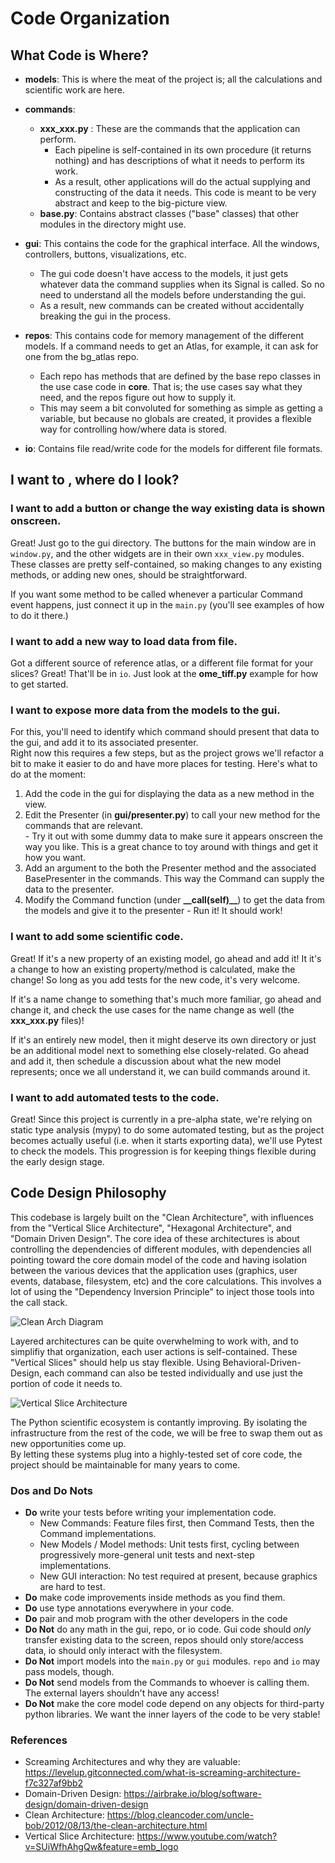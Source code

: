 
# Code Organization

## What Code is Where?

  - **models**: This is where the meat of the project is; all the calculations and scientific work are here.
    
  - **commands**: 
    - **xxx_xxx.py** : These are the commands that the application can perform. 
      - Each pipeline is self-contained in its own procedure (it returns nothing) and has descriptions of what it needs to perform its work.
      - As a result, other applications will do the actual supplying and constructing of the data it needs. This code is meant to be very abstract and keep to the big-picture view.
    - **base.py**: Contains abstract classes ("base" classes) that other modules in the directory might use.
    
  - **gui**: This contains the code for the graphical interface.  All the windows, controllers, buttons, visualizations, etc.
    - The gui code doesn't have access to the models, it just gets whatever data the command supplies when its Signal is called.  So no need to understand all the models before understanding the gui.
    - As a result, new commands can be created without accidentally breaking the gui in the process. 
  
  - **repos**: This contains code for memory management of the different models. If a command needs to get an Atlas, for example, it can ask for one from the bg_atlas repo.
    - Each repo has methods that are defined by the base repo classes in the use case code in **core**. That is; the use cases say what they need, and the repos figure out how to supply it. 
    - This may seem a bit convoluted for something as simple as getting a variable, but because no globals are created, it provides a flexible way for controlling how/where data is stored.  
    
  - **io**: Contains file read/write code for the models for different file formats.
  
  
## I want to <x>, where do I look?

### I want to add a button or change the way existing data is shown onscreen.

Great!  Just go to the gui directory.  The buttons for the main window are in `window.py`, and the other widgets are in their own `xxx_view.py` modules.  These classes are pretty self-contained, so making changes to any existing methods, or adding new ones, should be straightforward.

If you want some method to be called whenever a particular Command event happens, just connect it up in the `main.py` (you'll see examples of how to do it there.)

### I want to add a new way to load data from file.  
  
Got a different source of reference atlas, or a different file format for your slices?  Great!  That'll be in `io`.
Just look at the **ome_tiff.py** example for how to get started.

### I want to expose more data from the models to the gui.

For this, you'll need to identify which command should present that data to the gui, and add it to its associated presenter.  
Right now this requires a few steps, but as the project grows we'll refactor a bit to make it easier to do and have more places for testing.  Here's what to do at the moment:

  1. Add the code in the gui for displaying the data as a new method in the view.
  2. Edit the Presenter (in **gui/presenter.py**) to call your new method for the commands that are relevant.  
    - Try it out with some dummy data to make sure it appears onscreen the way you like.  This is a great chance to toy around with things and get it how you want. 
  3. Add an argument to the both the Presenter method and the associated BasePresenter in the commands.  This way the Command can supply the data to the presenter.
  4. Modify the Command function (under **\_\_call(self)\_\_**) to get the data from the models and give it to the presenter
    - Run it!  It should work!
    
### I want to add some scientific code.

Great!  If it's a new property of an existing model, go ahead and add it!  It it's a change to how an existing property/method is calculated, make the change!  So long as you add tests for the new code, it's very welcome.

If it's a name change to something that's much more familiar, go ahead and change it, and check the use cases for the name change as well (the **xxx_xxx.py** files)!

If it's an entirely new model, then it might deserve its own directory or just be an additional model next to something else closely-related.  Go ahead and add it, then schedule a discussion about what the new model represents; once we all understand it, we can build commands around it. 

### I want to add automated tests to the code.

Great!  Since this project is currently in a pre-alpha state, we're relying on static type analysis (mypy) to do some automated testing, but as the project becomes actually useful (i.e. when it starts exporting data), we'll use Pytest to check the models.  This progression is for keeping things flexible during the early design stage. 
  
  
## Code Design Philosophy

This codebase is largely built on the "Clean Architecture", with influences from the "Vertical Slice Architecture", "Hexagonal Architecture", and "Domain Driven Design".
The core idea of these architectures is about controlling the dependencies of different modules, with dependencies all pointing toward the core domain model of the code
and having isolation between the various devices that the application uses (graphics, user events, database, filesystem, etc) and the core calculations.  This involves a lot
of using the "Dependency Inversion Principle" to inject those tools into the call stack.  

![Clean Arch Diagram](https://miro.medium.com/max/875/1*EN-joV0Cr_gMn8aX06iHNQ.jpeg)

Layered architectures can be quite overwhelming to work with, and to simplifiy that organization, each user actions is self-contained.  These "Vertical Slices" should help us stay flexible.
Using Behavioral-Driven-Design, each command can also be tested individually and use just the portion of code it needs to. 

![Vertical Slice Architecture](https://1.bp.blogspot.com/-olkFpMS9FN8/W07kxIzfoTI/AAAAAAAAB-w/q2OMoo85kPwT7Buvbf4ErLw7BmTuosL5wCLcBGAs/s1600/vertical%2Bslices%2Bjimmy%2Bbogard.png)

The Python scientific ecosystem is contantly improving.  By isolating the infrastructure from the rest of the code, we will be free to swap them out as new opportunities come up.  
By letting these systems plug into a highly-tested set of core code, the project should be maintainable for many years to come.  

### Dos and Do Nots
  - **Do** write your tests before writing your implementation code.  
    - New Commands: Feature files first, then Command Tests, then the Command implementations.
    - New Models / Model methods: Unit tests first, cycling between progressively more-general unit tests and next-step implementations.
    - New GUI interaction: No test required at present, because graphics are hard to test.
  - **Do** make code improvements inside methods as you find them. 
  - **Do** use type annotations everywhere in your code.
  - **Do** pair and mob program with the other developers in the code
  - **Do Not** do any math in the gui, repo, or io code.  Gui code should *only* transfer existing data to the screen, repos should only store/access data, io should only interact with the filesystem.
  - **Do Not** import models into the `main.py` or `gui` modules.  `repo` and `io` may pass models, though. 
  - **Do Not** send models from the Commands to whoever is calling them. The external layers shouldn't have any access!
  - **Do Not** make the core model code depend on any objects for third-party python libraries.  We want the inner layers of the code to be very stable!  
  
### References

  - Screaming Architectures and why they are valuable: https://levelup.gitconnected.com/what-is-screaming-architecture-f7c327af9bb2
  - Domain-Driven Design: https://airbrake.io/blog/software-design/domain-driven-design
  - Clean Architecture: https://blog.cleancoder.com/uncle-bob/2012/08/13/the-clean-architecture.html
  - Vertical Slice Architecture: https://www.youtube.com/watch?v=SUiWfhAhgQw&feature=emb_logo
  
  